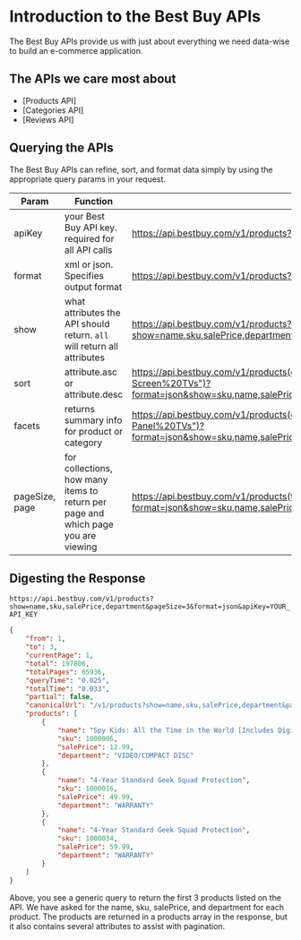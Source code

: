 # Introduction to the Best Buy APIs
 The Best Buy APIs provide us with just about everything we need data-wise to build an e-commerce application.

## The APIs we care most about
 * [Products API]
 * [Categories API]
 * [Reviews API]

## Querying the APIs
 The Best Buy APIs can refine, sort, and format data simply by using the appropriate query params in your request.

| Param | Function | Sample |
| ------------ | ------------- | ------------- |
| apiKey | your Best Buy API key.  required for all API calls | https://api.bestbuy.com/v1/products?apiKey=YOUR_API_KEY |
| format | xml or json.  Specifies output format | https://api.bestbuy.com/v1/products?format=json&apiKey=YOUR_API_KEY |
| show | what attributes the API should return.  ```all``` will return all attributes | https://api.bestbuy.com/v1/products?show=name,sku,salePrice,department&apiKey=YOUR_API_KEY |
| sort | attribute.asc or attribute.desc | https://api.bestbuy.com/v1/products(categoryPath.name="All%20Flat-Screen%20TVs")?format=json&show=sku,name,salePrice&sort=salePrice&apiKey=YOUR_API_KEY |
| facets | returns summary info for product or category | https://api.bestbuy.com/v1/products(categoryPath.name="All%20Flat-Panel%20TVs")?format=json&show=sku,name,salePrice&facet=manufacturer,5&apiKey=YOUR_API_KEY |
| pageSize, page | for collections, how many items to return per page and which page you are viewing | https://api.bestbuy.com/v1/products(type=Movie)?format=json&show=sku,name,salePrice&pageSize=3&page=10&apiKey=YOUR_API_KEY |

## Digesting the Response

```https://api.bestbuy.com/v1/products?show=name,sku,salePrice,department&pageSize=3&format=json&apiKey=YOUR_API_KEY```
```json
{
    "from": 1,
    "to": 3,
    "currentPage": 1,
    "total": 197806,
    "totalPages": 65936,
    "queryTime": "0.025",
    "totalTime": "0.033",
    "partial": false,
    "canonicalUrl": "/v1/products?show=name,sku,salePrice,department&pageSize=3&format=json&apiKey=ma6v7d7sxqmp6tbsssu7rcas",
    "products": [
        {
            "name": "Spy Kids: All the Time in the World [Includes Digital Copy] [Blu-ray] [2011]",
            "sku": 1000006,
            "salePrice": 12.99,
            "department": "VIDEO/COMPACT DISC"
        },
        {
            "name": "4-Year Standard Geek Squad Protection",
            "sku": 1000016,
            "salePrice": 49.99,
            "department": "WARRANTY"
        },
        {
            "name": "4-Year Standard Geek Squad Protection",
            "sku": 1000034,
            "salePrice": 59.99,
            "department": "WARRANTY"
        }
    ]
}
```
Above, you see a generic query to return the first 3 products listed on the API.  We have asked for the name, sku, salePrice, and department for each product.  The products are returned in a products array in the response, but it also contains several attributes to assist with pagination.
